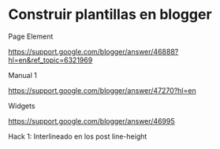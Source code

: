 # Construir plantillas en blogger

Page Element

https://support.google.com/blogger/answer/46888?hl=en&ref_topic=6321969

Manual 1

https://support.google.com/blogger/answer/47270?hl=en

Widgets 

https://support.google.com/blogger/answer/46995


Hack 1: Interlineado en los post
line-height

